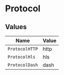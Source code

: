 # Protocol


## Values

| Name           | Value          |
| -------------- | -------------- |
| `ProtocolHTTP` | http           |
| `ProtocolHls`  | hls            |
| `ProtocolDash` | dash           |